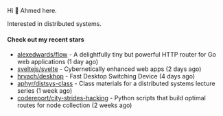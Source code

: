 Hi 👋 Ahmed here.

Interested in distributed systems.

#### Check out my recent stars

- [alexedwards/flow](https://github.com/alexedwards/flow) - A delightfully tiny but powerful HTTP router for Go web applications (1 day ago)
- [sveltejs/svelte](https://github.com/sveltejs/svelte) - Cybernetically enhanced web apps (2 days ago)
- [hrvach/deskhop](https://github.com/hrvach/deskhop) - Fast Desktop Switching Device (4 days ago)
- [aphyr/distsys-class](https://github.com/aphyr/distsys-class) - Class materials for a distributed systems lecture series (1 week ago)
- [codereport/city-strides-hacking](https://github.com/codereport/city-strides-hacking) - Python scripts that build optimal routes for node collection (2 weeks ago)

